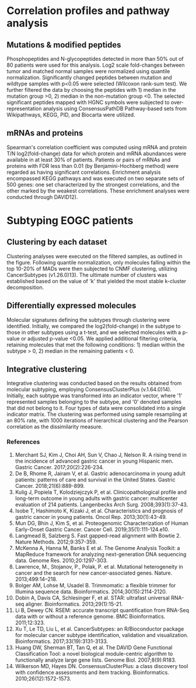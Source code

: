 # Correlation profiles and pathway analysis 

## Mutations & modified peptides 
Phosphopeptides and N-glycopeptides detected in more than 50% out of 80 patients were used for this analysis. Log2 scale fold-changes between tumor and matched normal samples were normalized using quantile normalization. Significantly changed peptides between mutation and wildtype samples with p<0.05 were selected (Wilcoxon rank-sum test). We further filtered the data by choosing the peptides with 1) median in the mutation group >0, 2) median in the non-mutation group <0.
The selected significant peptides mapped with HGNC symbols were subjected to over-representation analysis using ConsensusPathDB Pathway-based sets from Wikipathways, KEGG, PID, and Biocarta were utilized. 

## mRNAs and proteins

Spearman's correlation coefficient was computed using mRNA and protein T/N log2(fold-change) data for which protein and mRNA abundances were available in at least 30% of patients. Patients or pairs of mRNAs and proteins with FDR less than 0.01 (by Benjamini-Hochberg method) were regarded as having significant correlations.
Enrichment analysis encompassed KEGG pathways and was executed on two separate sets of 500 genes: one set characterized by the strongest correlations, and the other marked by the weakest correlations. These enrichment analyses were conducted through DAVID12).


# Subtyping EOGC patients

## Clustering by each dataset

Clustering analyses were executed on the filtered samples, as outlined in the figure. Following quantile normalization, only molecules falling within the top 10-20% of MADs were then subjected to CNMF clustering, utilizing CancerSubtypes (v1.26.0)13). The ultimate number of clusters was established based on the value of 'k' that yielded the most stable k-cluster decomposition.

## Differentially expressed molecules

Molecular signatures defining the subtypes through clustering were identified. Initially, we compared the log2(fold-change) in the subtype to those in other subtypes using a t-test, and we selected molecules with a p-value or adjusted p-value <0.05. We applied additional filtering criteria, retaining molecules that met the following conditions: 1) median within the subtype > 0, 2) median in the remaining patients < 0.

## Integrative clustering

Integrative clustering was conducted based on the results obtained from molecular subtyping, employing ConsensusClusterPlus (v.1.64.0)14). Initially, each subtype was transformed into an indicator vector, where '1' represented samples belonging to the subtype, and '0' denoted samples that did not belong to it. Four types of data were consolidated into a single indicator matrix. The clustering was performed using sample resampling at an 80% rate, with 1000 iterations of hierarchical clustering and the Pearson correlation as the dissimilarity measure. 


### References
1) Merchant SJ, Kim J, Choi AH, Sun V, Chao J, Nelson R. A rising trend in the incidence of advanced gastric cancer in young Hispanic men. Gastric Cancer. 2017;20(2):226-234.
2) De B, Rhome R, Jairam V, et al. Gastric adenocarcinoma in young adult patients: patterns of care and survival in the United States. Gastric Cancer. 2018;21(6):889-899.
3) Kulig J, Popiela T, Kolodziejczyk P, et al. Clinicopathological profile and long-term outcome in young adults with gastric cancer: multicenter evaluation of 214 patients. Langenbecks Arch Surg. 2008;393(1):37-43.
4) Isobe T, Hashimoto K, Kizaki J, et al. Characteristics and prognosis of gastric cancer in young patients. Oncol Rep. 2013;30(1):43-49. 
5) Mun DG, Bhin J, Kim S, et al. Proteogenomic Characterization of Human Early-Onset Gastric Cancer. Cancer Cell. 2019;35(1):111-124.e10.
6) Langmead B, Salzberg S. Fast gapped-read alignment with Bowtie 2. Nature Methods. 2012;9:357-359.
7) McKenna A, Hanna M, Banks E et al. The Genome Analysis Toolkit: a MapReduce framework for analyzing next-generation DNA sequencing data. Genome Res. 2010;20:1297-303.
8) Lawrence, M., Stojanov, P., Polak, P. et al. Mutational heterogeneity in cancer and the search for new cancer-associated genes. Nature. 2013;499:14–218.
9) Bolger AM, Lohse M, Usadel B. Trimmomatic: a flexible trimmer for Illumina sequence data. Bioinformatics. 2014;30(15):2114-2120.
10) Dobin A, Davis CA, Schlesinger F, et al. STAR: ultrafast universal RNA-seq aligner. Bioinformatics. 2013;29(1):15-21.
11) Li B, Dewey CN. RSEM: accurate transcript quantification from RNA-Seq data with or without a reference genome. BMC Bioinformatics. 2011;12:323.
12) Xu T, Le TD, Liu L, et al. CancerSubtypes: an R/Bioconductor package for molecular cancer subtype identification, validation and visualization. Bioinformatics. 2017;33(19):3131-3133.
13) Huang DW, Sherman BT, Tan Q, et al. The DAVID Gene Functional Classification Tool: a novel biological module-centric algorithm to functionally analyze large gene lists. Genome Biol. 2007;8(9):R183. 
14) Wilkerson MD, Hayes DN. ConsensusClusterPlus: a class discovery tool with confidence assessments and item tracking. Bioinformatics. 2010;26(12):1572-1573.


